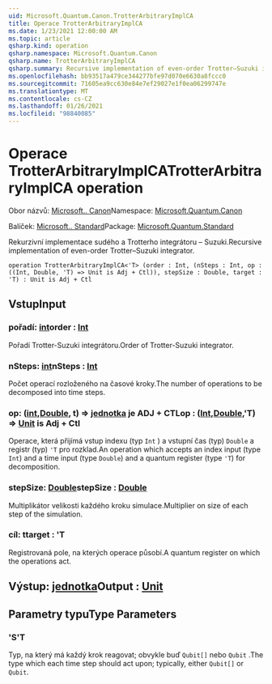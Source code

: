 ```yaml
---
uid: Microsoft.Quantum.Canon.TrotterArbitraryImplCA
title: Operace TrotterArbitraryImplCA
ms.date: 1/23/2021 12:00:00 AM
ms.topic: article
qsharp.kind: operation
qsharp.namespace: Microsoft.Quantum.Canon
qsharp.name: TrotterArbitraryImplCA
qsharp.summary: Recursive implementation of even-order Trotter–Suzuki integrator.
ms.openlocfilehash: bb93517a479ce344277bfe97d070e6630a8fccc0
ms.sourcegitcommit: 71605ea9cc630e84e7ef29027e1f0ea06299747e
ms.translationtype: MT
ms.contentlocale: cs-CZ
ms.lasthandoff: 01/26/2021
ms.locfileid: "98840085"
---
```

# <a name="trotterarbitraryimplca-operation"></a><span data-ttu-id="24f8e-102">Operace TrotterArbitraryImplCA</span><span class="sxs-lookup"><span data-stu-id="24f8e-102">TrotterArbitraryImplCA operation</span></span>

<span data-ttu-id="24f8e-103">Obor názvů: [Microsoft.. Canon](xref:Microsoft.Quantum.Canon)</span><span class="sxs-lookup"><span data-stu-id="24f8e-103">Namespace: [Microsoft.Quantum.Canon](xref:Microsoft.Quantum.Canon)</span></span>

<span data-ttu-id="24f8e-104">Balíček: [Microsoft.. Standard](https://nuget.org/packages/Microsoft.Quantum.Standard)</span><span class="sxs-lookup"><span data-stu-id="24f8e-104">Package: [Microsoft.Quantum.Standard](https://nuget.org/packages/Microsoft.Quantum.Standard)</span></span>


<span data-ttu-id="24f8e-105">Rekurzivní implementace sudého a Trotterho integrátoru – Suzuki.</span><span class="sxs-lookup"><span data-stu-id="24f8e-105">Recursive implementation of even-order Trotter–Suzuki integrator.</span></span>

```qsharp
operation TrotterArbitraryImplCA<'T> (order : Int, (nSteps : Int, op : ((Int, Double, 'T) => Unit is Adj + Ctl)), stepSize : Double, target : 'T) : Unit is Adj + Ctl
```


## <a name="input"></a><span data-ttu-id="24f8e-106">Vstup</span><span class="sxs-lookup"><span data-stu-id="24f8e-106">Input</span></span>

### <a name="order--int"></a><span data-ttu-id="24f8e-107">pořadí: [int](xref:microsoft.quantum.lang-ref.int)</span><span class="sxs-lookup"><span data-stu-id="24f8e-107">order : [Int](xref:microsoft.quantum.lang-ref.int)</span></span>

<span data-ttu-id="24f8e-108">Pořadí Trotter-Suzuki integrátoru.</span><span class="sxs-lookup"><span data-stu-id="24f8e-108">Order of Trotter-Suzuki integrator.</span></span>


### <a name="nsteps--int"></a><span data-ttu-id="24f8e-109">nSteps: [int](xref:microsoft.quantum.lang-ref.int)</span><span class="sxs-lookup"><span data-stu-id="24f8e-109">nSteps : [Int](xref:microsoft.quantum.lang-ref.int)</span></span>

<span data-ttu-id="24f8e-110">Počet operací rozloženého na časové kroky.</span><span class="sxs-lookup"><span data-stu-id="24f8e-110">The number of operations to be decomposed into time steps.</span></span>


### <a name="op--intdoublet--unit--is-adj--ctl"></a><span data-ttu-id="24f8e-111">op: ([int](xref:microsoft.quantum.lang-ref.int),[Double](xref:microsoft.quantum.lang-ref.double), t) => [jednotka](xref:microsoft.quantum.lang-ref.unit)  je ADJ + CTL</span><span class="sxs-lookup"><span data-stu-id="24f8e-111">op : ([Int](xref:microsoft.quantum.lang-ref.int),[Double](xref:microsoft.quantum.lang-ref.double),'T) => [Unit](xref:microsoft.quantum.lang-ref.unit)  is Adj + Ctl</span></span>

<span data-ttu-id="24f8e-112">Operace, která přijímá vstup indexu (typ `Int` ) a vstupní čas (typ) `Double` a registr (typ) `'T` pro rozklad.</span><span class="sxs-lookup"><span data-stu-id="24f8e-112">An operation which accepts an index input (type `Int`) and a time input (type `Double`) and a quantum register (type `'T`) for decomposition.</span></span>


### <a name="stepsize--double"></a><span data-ttu-id="24f8e-113">stepSize: [Double](xref:microsoft.quantum.lang-ref.double)</span><span class="sxs-lookup"><span data-stu-id="24f8e-113">stepSize : [Double](xref:microsoft.quantum.lang-ref.double)</span></span>

<span data-ttu-id="24f8e-114">Multiplikátor velikosti každého kroku simulace.</span><span class="sxs-lookup"><span data-stu-id="24f8e-114">Multiplier on size of each step of the simulation.</span></span>


### <a name="target--t"></a><span data-ttu-id="24f8e-115">cíl: t</span><span class="sxs-lookup"><span data-stu-id="24f8e-115">target : 'T</span></span>

<span data-ttu-id="24f8e-116">Registrovaná pole, na kterých operace působí.</span><span class="sxs-lookup"><span data-stu-id="24f8e-116">A quantum register on which the operations act.</span></span>



## <a name="output--unit"></a><span data-ttu-id="24f8e-117">Výstup: [jednotka](xref:microsoft.quantum.lang-ref.unit)</span><span class="sxs-lookup"><span data-stu-id="24f8e-117">Output : [Unit](xref:microsoft.quantum.lang-ref.unit)</span></span>



## <a name="type-parameters"></a><span data-ttu-id="24f8e-118">Parametry typu</span><span class="sxs-lookup"><span data-stu-id="24f8e-118">Type Parameters</span></span>

### <a name="t"></a><span data-ttu-id="24f8e-119">'S</span><span class="sxs-lookup"><span data-stu-id="24f8e-119">'T</span></span>

<span data-ttu-id="24f8e-120">Typ, na který má každý krok reagovat; obvykle buď `Qubit[]` nebo `Qubit` .</span><span class="sxs-lookup"><span data-stu-id="24f8e-120">The type which each time step should act upon; typically, either `Qubit[]` or `Qubit`.</span></span>